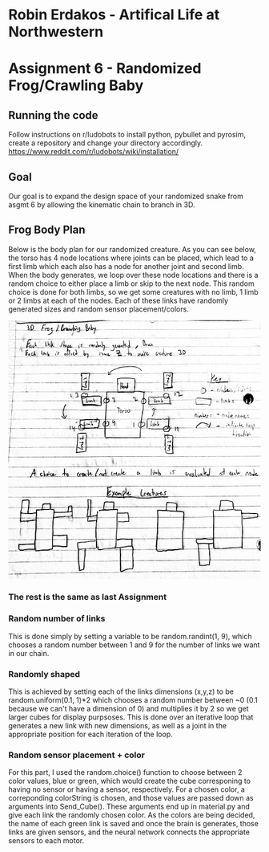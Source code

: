 # Robin Erdakos - Artifical Life at Northwestern
# Assignment 6 - Randomized Frog/Crawling Baby

## Running the code

Follow instructions on r/ludobots to install python, pybullet and pyrosim, create a repository and change your directory accordingly.
https://www.reddit.com/r/ludobots/wiki/installation/

## Goal

Our goal is to expand the design space of your randomized snake from asgmt 6 by allowing the kinematic chain to branch in 3D.

## Frog Body Plan

Below is the body plan for our randomized creature. As you can see below, the torso has 4 node locations where joints can be placed, which lead to a 
first limb which each also has a node for another joint and second limb. When the body generates, we loop over these node locations and there is a random
choice to either place a limb or skip to the next node. This random choice is done for both limbs, so we get some creatures with no limb, 1 limb or 2 limbs 
at each of the nodes. Each of these links have randomly generated sizes and random sensor placement/colors.

![alt text](https://github.com/rerdakos/artificial_life/blob/3d_snake/image.jpg?raw=true)

### The rest is the same as last Assignment
### Random number of links
This is done simply by setting a variable to be random.randint(1, 9), which chooses a random number between 1 and 9 for the number of links we want in our chain.

### Randomly shaped
This is achieved by setting each of the links dimensions (x,y,z) to be random.uniform(0.1, 1)*2 which chooses a random number between ~0 (0.1 because we can't have a dimension of 0)
and multiplies it by 2 so we get larger cubes for display purpsoses. This is done over an iterative loop that generates a new link with new dimensions,
as well as a joint in the appropriate position for each iteration of the loop.

### Random sensor placement + color
For this part, I used the random.choice() function to choose between 2 color values, blue or green, which would create the cube corresponing to having no sensor
or having a sensor, respectively. For a chosen color, a correponding colorString is chosen, and those values are passed down as arguments into Send_Cube().
These arguments end up in material.py and give each link the randomly chosen color. As the colors are being decided, the name of each green link is saved and once the brain is generates,
those links are given sensors, and the neural network connects the appropriate sensors to each motor.